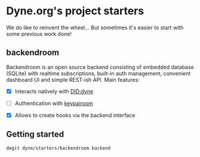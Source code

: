 # Dyne.org's project starters

We do like to reinvent the wheel... But sometimes it's easier to start with some previous work done!

## backendroom

Backendroom is an open source backend consisting of embedded database (SQLite) with realtime subscriptions, built-in auth management, convenient dashboard UI and simple REST-ish API.
Main features:
 - [x] Interacts natively with [DID:dyne](https://github.com/dyne/w3c-did)
 - [ ] Authentication with [keypairoom](https://github.com/ledgerproject/keypairoom)
 - [x] Allows to create hooks via the backend interface


## Getting started

`degit dyne/starters/backendroom backend`
